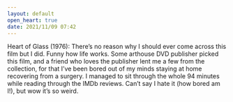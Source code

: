 ```yaml
---
layout: default
open_heart: true
date: 2021/11/09 07:42
---
```


Heart of Glass (1976): There’s no reason why I should ever come across this film but I did. Funny how life works. Some arthouse DVD publisher picked this film, and a friend who loves the publisher lent me a few from the collection, for that I’ve been bored out of my minds staying at home recovering from a surgery. I managed to sit through the whole 94 minutes while reading through the IMDb reviews. Can’t say I hate it (how bored am I!), but wow it’s so weird.
